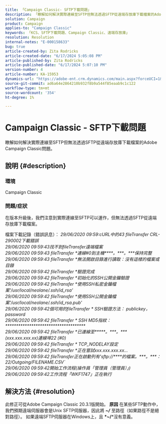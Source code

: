 ```yaml
---
title: 「Campaign Classic- SFTP下載問題」
description: 「瞭解如何解決實際連線至SFTP但無法透過SFTP從遠端存放庫下載檔案的Adobe CC問題。」
solution: Campaign
product: Campaign
applies-to: "Campaign Classic"
keywords: 「KCS、SFTP下載問題、Campaign Classic、遠端存放庫」
resolution: Resolution
internal-notes: "E-000158633"
bug: true
article-created-by: Zita Rodricks
article-created-date: "6/17/2024 5:05:08 PM"
article-published-by: Zita Rodricks
article-published-date: "6/17/2024 5:07:10 PM"
version-number: 4
article-number: KA-15953
dynamics-url: "https://adobe-ent.crm.dynamics.com/main.aspx?forceUCI=1&pagetype=entityrecord&etn=knowledgearticle&id=082c94bc-cb2c-ef11-840a-002248084fbb"
source-git-commit: ad6a64e2864210b932f8b9a544f85eaab9c1c122
workflow-type: tm+mt
source-wordcount: '354'
ht-degree: 1%

---
```


# Campaign Classic - SFTP下載問題


瞭解如何解決實際連線至SFTP但無法透過SFTP從遠端存放庫下載檔案的Adobe Campaign Classic問題。

## 說明 {#description}


### <b>環境</b>

Campaign Classic



### <b>問題/症狀</b>

在版本升級後，我們注意到實際連線至SFTP可以運作，但無法透過SFTP從遠端存放庫下載檔案。

檔案下載記錄（錯誤訊息）：
*29/06/2020 09:59:cURL中的43 fileTransfer CRL-290002下載錯誤
<br>29/06/2020 09:59:43找不到fileTransfer遠端檔案
<br>29/06/2020 09:59:43 fileTransfer \*連線#0到主機\*\*\*\*。\*\*\*。\*\*\*保持完整
<br>29/06/2020 09:59:43 fileTransfer \*無法開啟目錄進行讀取：沒有這樣的檔案或目錄
<br>29/06/2020 09:59:42 fileTransfer \*驗證完成
<br>29/06/2020 09:59:42 fileTransfer \*初始化的SSH公開金鑰驗證
<br>29/06/2020 09:59:42 fileTransfer \*使用SSH私密金鑰檔案&#39;/usr/local/neolane/.ssh/id_rsa&#39;
<br>29/06/2020 09:59:42 fileTransfer \*使用SSH公開金鑰檔案&#39;/usr/local/neolane/.ssh/id_rsa.pub&#39;
<br>29/06/2020 09:59:42個可用的fileTransfer \* SSH驗證方法： publickey，password
<br>29/06/2020 09:59:42 fileTransfer \* SSH MD5指紋： \*\*\*\*\*\*\*\*\*\*\*\*\*\*\*\*\*\*\*\*\*\*\*\*\*\*\*\*\*\*\*\*\*\*\*\*\*
<br>29/06/2020 09:59:42 fileTransfer \*已連線至\*\*\*\*\*。\*\*\*。\*\*\* (xxx.xxx.xxx.xx)連線埠22 (#0)
<br>29/06/2020 09:59:42 fileTransfer \* TCP_NODELAY設定
<br>29/06/2020 09:59:42 fileTransfer \*正在嘗試xxx.xxx.xxx.xx...
<br>29/06/2020 09:59:42 fileTransfer正在啟動列有&#39;sftp://\*\*\*\*的檔案。\*\*\*。\*\*\*：22/Outgoing/FILENAME.CSV`
<br>29/06/2020 09:59:42開始工作流程(操作員「管理員（管理員）」)
<br>29/06/2020 09:59:42工作流程「WKF1747」正在執行*

## 解決方法 {#resolution}


此修正可從Adobe Campaign Classic 20.3.1版開始。
<b>原因</b>
在某些SFTP動作中，我們預期遠端伺服器會是Unix SFTP伺服器，因此將 <b>*~/</b>* 至路徑（如果路徑不是絕對路徑）。
如果遠端SFTP伺服器在Windows上，且 <b>*~/</b>*沒有意義。

